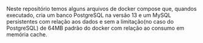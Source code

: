 Neste repositório temos alguns arquivos de docker compose que, quandos executado, cria um banco PostgreSQL na versão 13 e um MySQL persistentes com relação aos dados e sem a limitação(no caso do PostgreSQL) de 64MB padrão do docker com relação ao consumo em memória cache.
